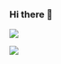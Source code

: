 ### Hi there 👋

<a href="https://blog.naver.com/emerald6227" target="_blank"><img src="https://img.shields.io/badge/bloglovin-#525252?style=flat-square&logo=bloglovin&logoColor=#2DB400"/></a>

<a href="https://blog.naver.com/emerald6227" target="_blank"><img src="https://img.shields.io/badge/블로그-grey?&logo=bloglovin&logoColor=#2DB400"/></a>

<!--
**emerald6227/emerald6227** is a ✨ _special_ ✨ repository because its `README.md` (this file) appears on your GitHub profile.

Here are some ideas to get you started:

- 🔭 I’m currently working on ...
- 🌱 I’m currently learning ...
- 👯 I’m looking to collaborate on ...
- 🤔 I’m looking for help with ...
- 💬 Ask me about ...
- 📫 How to reach me: ...
- 😄 Pronouns: ...
- ⚡ Fun fact: ...
-->
